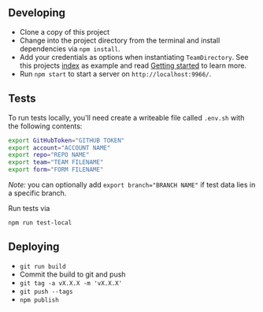 ## Developing

- Clone a copy of this project
- Change into the project directory from the terminal and install dependencies via `npm install`.
- Add your credentials as options when instantiating `TeamDirectory`. See this projects [index][] as example and read [Getting started][] to learn more.
- Run `npm start` to start a server on `http://localhost:9966/`.

[Getting started]: https://github.com/mapbox/team-directory/blob/master/GETTING_STARTED.md
[index]: https://github.com/mapbox/team-directory/blob/master/index.html

## Tests

To run tests locally, you'll need create a writeable file called `.env.sh` with 
the following contents:

```sh
export GitHubToken="GITHUB TOKEN"
export account="ACCOUNT NAME"
export repo="REPO NAME"
export team="TEAM FILENAME"
export form="FORM FILENAME"
```

_Note:_ you can optionally add `export branch="BRANCH NAME"` if test data lies in a
specific branch.

Run tests via

    npm run test-local

## Deploying

- `git run build`
- Commit the build to git and push
- `git tag -a vX.X.X -m 'vX.X.X'`
- `git push --tags`
- `npm publish`
